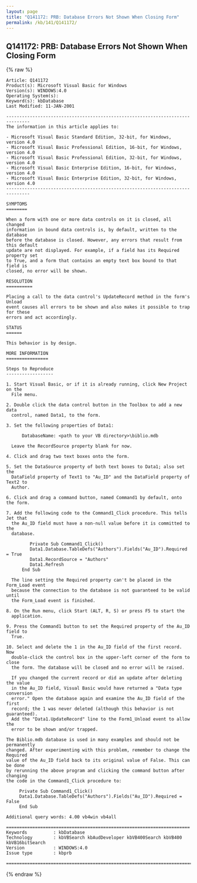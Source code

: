 ```yaml
---
layout: page
title: "Q141172: PRB: Database Errors Not Shown When Closing Form"
permalink: /kb/141/Q141172/
---
```


## Q141172: PRB: Database Errors Not Shown When Closing Form

{% raw %}

	Article: Q141172
	Product(s): Microsoft Visual Basic for Windows
	Version(s): WINDOWS:4.0
	Operating System(s): 
	Keyword(s): kbDatabase
	Last Modified: 11-JAN-2001
	
	-------------------------------------------------------------------------------
	The information in this article applies to:
	
	- Microsoft Visual Basic Standard Edition, 32-bit, for Windows, version 4.0 
	- Microsoft Visual Basic Professional Edition, 16-bit, for Windows, version 4.0 
	- Microsoft Visual Basic Professional Edition, 32-bit, for Windows, version 4.0 
	- Microsoft Visual Basic Enterprise Edition, 16-bit, for Windows, version 4.0 
	- Microsoft Visual Basic Enterprise Edition, 32-bit, for Windows, version 4.0 
	-------------------------------------------------------------------------------
	
	SYMPTOMS
	========
	
	When a form with one or more data controls on it is closed, all changed
	information in bound data controls is, by default, written to the database
	before the database is closed. However, any errors that result from this default
	update are not displayed. For example, if a field has its Required property set
	to True, and a form that contains an empty text box bound to that field is
	closed, no error will be shown.
	
	RESOLUTION
	==========
	
	Placing a call to the data control's UpdateRecord method in the form's Unload
	event causes all errors to be shown and also makes it possible to trap for these
	errors and act accordingly.
	
	STATUS
	======
	
	This behavior is by design.
	
	MORE INFORMATION
	================
	
	Steps to Reproduce
	------------------
	
	1. Start Visual Basic, or if it is already running, click New Project on the
	  File menu.
	
	2. Double click the data control button in the Toolbox to add a new data
	  control, named Data1, to the form.
	
	3. Set the following properties of Data1:
	
	      DatabaseName: <path to your VB directory>\biblio.mdb
	
	  Leave the RecordSource property blank for now.
	
	4. Click and drag two text boxes onto the form.
	
	5. Set the DataSource property of both text boxes to Data1; also set the
	  DataField property of Text1 to "Au_ID" and the DataField property of Text2 to
	  Author.
	
	6. Click and drag a command button, named Command1 by default, onto the form.
	
	7. Add the following code to the Command1_Click procedure. This tells Jet that
	  the Au_ID field must have a non-null value before it is committed to the
	  database.
	
	         Private Sub Command1_Click()
	         Data1.Database.TableDefs("Authors").Fields("Au_ID").Required = True
	         Data1.RecordSource = "Authors"
	         Data1.Refresh
	      End Sub
	
	  The line setting the Required property can't be placed in the Form_Load event
	  because the connection to the database is not guaranteed to be valid until
	  the Form_Load event is finished.
	
	8. On the Run menu, click Start (ALT, R, S) or press F5 to start the
	  application.
	
	9. Press the Command1 button to set the Required property of the Au_ID field to
	  True.
	
	10. Select and delete the 1 in the Au_ID field of the first record. Now
	  double-click the control box in the upper-left corner of the form to close
	  the form. The database will be closed and no error will be raised.
	
	  If you changed the current record or did an update after deleting the value
	  in the Au_ID field, Visual Basic would have returned a "Data type conversion
	  error." Open the database again and examine the Au_ID field of the first
	  record; the 1 was never deleted (although this behavior is not guaranteed).
	  Add the "Data1.UpdateRecord" line to the Form1_Unload event to allow the
	  error to be shown and/or trapped.
	
	The Biblio.mdb database is used in many examples and should not be permanently
	changed. After experimenting with this problem, remember to change the Required
	value of the Au_ID field back to its original value of False. This can be done
	by rerunning the above program and clicking the command button after changing
	the code in the Command1_Click procedure to:
	
	     Private Sub Command1_Click()
	     Data1.Database.TableDefs("Authors").Fields("Au_ID").Required = False
	     End Sub
	
	Additional query words: 4.00 vb4win vb4all
	
	======================================================================
	Keywords          : kbDatabase 
	Technology        : kbVBSearch kbAudDeveloper kbVB400Search kbVB400 kbVB16bitSearch
	Version           : WINDOWS:4.0
	Issue type        : kbprb
	
	=============================================================================
	

{% endraw %}
